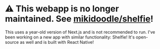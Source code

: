 # ⚠️ This webapp is no longer maintained. See [mikidoodle/shelfie](https://github.com/mikidoodle/shelfie)!
This uses a year-old version of Next.js and is not recommended to run. I've been working on a new app with similar functionality: Shelfie! It's open-source as well and is built with React Native!
